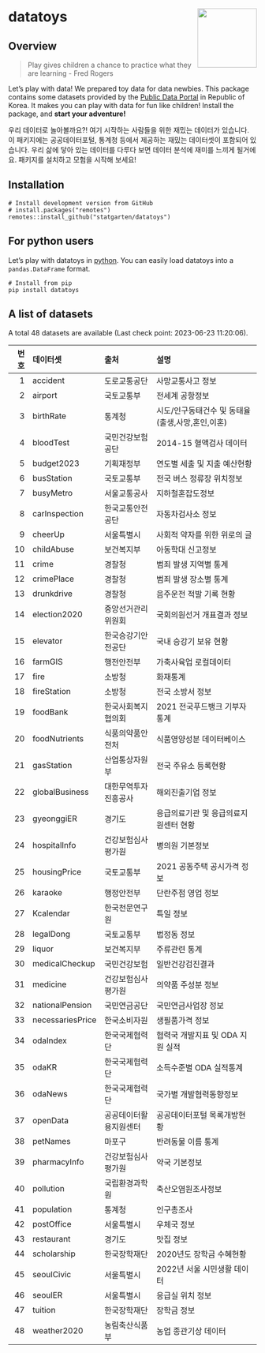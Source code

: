 
<!-- README.md is generated from README.Rmd. Please edit that file -->

# datatoys <img src="man/figures/logo.png" align="right" width="120" />

## Overview

> Play gives children a chance to practice what they are learning - Fred
> Rogers

Let’s play with data! We prepared toy data for data newbies. This
package contains some datasets provided by the [Public Data
Portal](https://data.go.kr) in Republic of Korea. It makes you can play
with data for fun like children! Install the package, and **start your
adventure!**

우리 데이터로 놀아볼까요?! 여기 시작하는 사람들을 위한 재밌는 데이터가
있습니다. 이 패키지에는 공공데이터포털, 통계청 등에서 제공하는 재밌는
데이터셋이 포함되어 있습니다. 우리 삶에 닿아 있는 데이터를 다루다 보면
데이터 분석에 재미를 느끼게 될거에요. 패키지를 설치하고 모험을 시작해
보세요!

## Installation

    # Install development version from GitHub
    # install.packages("remotes")
    remotes::install_github("statgarten/datatoys")

## For python users

Let’s play with datatoys in
[python](https://github.com/statgarten/datatoys-python). You can easily
load datatoys into a `pandas.DataFrame` format.

    # Install from pip
    pip install datatoys

## A list of datasets

A total 48 datasets are available (Last check point: 2023-06-23
11:20:06).

| 번호 | 데이터셋         | 출처                   | 설명                                             |
|-----:|:-----------------|:-----------------------|:-------------------------------------------------|
|    1 | accident         | 도로교통공단           | 사망교통사고 정보                                |
|    2 | airport          | 국토교통부             | 전세계 공항정보                                  |
|    3 | birthRate        | 통계청                 | 시도/인구동태건수 및 동태율(출생,사망,혼인,이혼) |
|    4 | bloodTest        | 국민건강보험공단       | 2014-15 혈액검사 데이터                          |
|    5 | budget2023       | 기획재정부             | 연도별 세출 및 지출 예산현황                     |
|    6 | busStation       | 국토교통부             | 전국 버스 정류장 위치정보                        |
|    7 | busyMetro        | 서울교통공사           | 지하철혼잡도정보                                 |
|    8 | carInspection    | 한국교통안전공단       | 자동차검사소 정보                                |
|    9 | cheerUp          | 서울특별시             | 사회적 약자를 위한 위로의 글                     |
|   10 | childAbuse       | 보건복지부             | 아동학대 신고정보                                |
|   11 | crime            | 경찰청                 | 범죄 발생 지역별 통계                            |
|   12 | crimePlace       | 경찰청                 | 범죄 발생 장소별 통계                            |
|   13 | drunkdrive       | 경찰청                 | 음주운전 적발 기록 현황                          |
|   14 | election2020     | 중앙선거관리위원회     | 국회의원선거 개표결과 정보                       |
|   15 | elevator         | 한국승강기안전공단     | 국내 승강기 보유 현황                            |
|   16 | farmGIS          | 행전안전부             | 가축사육업 로컬데이터                            |
|   17 | fire             | 소방청                 | 화재통계                                         |
|   18 | fireStation      | 소방청                 | 전국 소방서 정보                                 |
|   19 | foodBank         | 한국사회복지협의회     | 2021 전국푸드뱅크 기부자 통계                    |
|   20 | foodNutrients    | 식품의약품안전처       | 식품영양성분 데이터베이스                        |
|   21 | gasStation       | 산업통상자원부         | 전국 주유소 등록현황                             |
|   22 | globalBusiness   | 대한무역투자진흥공사   | 해외진출기업 정보                                |
|   23 | gyeonggiER       | 경기도                 | 응급의료기관 및 응급의료지원센터 현황            |
|   24 | hospitalInfo     | 건강보험심사평가원     | 병의원 기본정보                                  |
|   25 | housingPrice     | 국토교통부             | 2021 공동주택 공시가격 정보                      |
|   26 | karaoke          | 행정안전부             | 단란주점 영업 정보                               |
|   27 | Kcalendar        | 한국천문연구원         | 특일 정보                                        |
|   28 | legalDong        | 국토교통부             | 법정동 정보                                      |
|   29 | liquor           | 보건복지부             | 주류관련 통계                                    |
|   30 | medicalCheckup   | 국민건강보험           | 일반건강검진결과                                 |
|   31 | medicine         | 건강보험심사평가원     | 의약품 주성분 정보                               |
|   32 | nationalPension  | 국민연금공단           | 국민연금사업장 정보                              |
|   33 | necessariesPrice | 한국소비자원           | 생필품가격 정보                                  |
|   34 | odaIndex         | 한국국제협력단         | 협력국 개발지표 및 ODA 지원 실적                 |
|   35 | odaKR            | 한국국제협력단         | 소득수준별 ODA 실적통계                          |
|   36 | odaNews          | 한국국제협력단         | 국가별 개발협력동향정보                          |
|   37 | openData         | 공공데이터활용지원센터 | 공공데이터포털 목록개방현황                      |
|   38 | petNames         | 마포구                 | 반려동물 이름 통계                               |
|   39 | pharmacyInfo     | 건강보험심사평가원     | 약국 기본정보                                    |
|   40 | pollution        | 국립환경과학원         | 축산오염원조사정보                               |
|   41 | population       | 통계청                 | 인구총조사                                       |
|   42 | postOffice       | 서울특별시             | 우체국 정보                                      |
|   43 | restaurant       | 경기도                 | 맛집 정보                                        |
|   44 | scholarship      | 한국장학재단           | 2020년도 장학금 수혜현황                         |
|   45 | seoulCivic       | 서울특별시             | 2022년 서울 시민생활 데이터                      |
|   46 | seoulER          | 서울특별시             | 응급실 위치 정보                                 |
|   47 | tuition          | 한국장학재단           | 장학금 정보                                      |
|   48 | weather2020      | 농림축산식품부         | 농업 종관기상 데이터                             |

